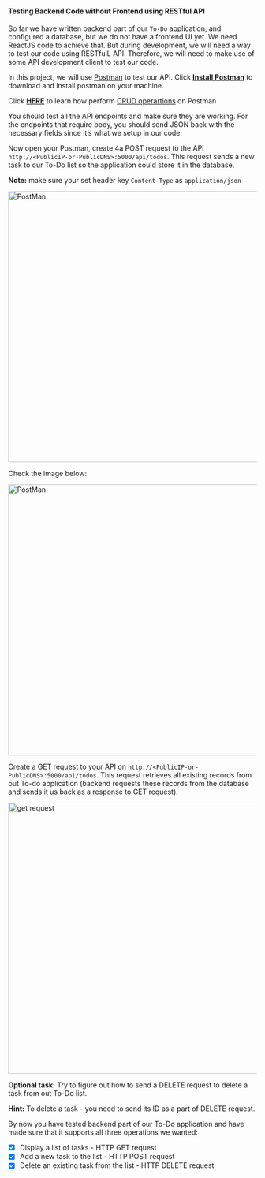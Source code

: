 #### Testing Backend Code without Frontend using RESTful API

So far we have written backend part of our `To-Do` application, and configured a database, but we do not have a frontend UI yet. We need ReactJS code to achieve that. But during development, we will need a way to test our code using RESTfulL API. Therefore, we will need to make use of some API development client to test our code. 

In this project, we will use [Postman](https://www.getpostman.com/) to test our API.
Click **[Install Postman](https://www.getpostman.com/downloads/)** to download and install postman on your machine.

Click  **[HERE](https://www.youtube.com/watch?v=FjgYtQK_zLE)** to learn how perform [CRUD operartions](https://en.wikipedia.org/wiki/Create,_read,_update_and_delete) on Postman 

You should test all the API endpoints and make sure they are working. For the endpoints that require body, you should send JSON back with the necessary fields since it’s what we setup in our code.

Now open your Postman, create 4a POST request to the API `http://<PublicIP-or-PublicDNS>:5000/api/todos`. This request sends a new task to our To-Do list so the application could store it in the database.

**Note:** make sure your set header key `Content-Type` as `application/json`

<img src="https://darey.io/wp-content/uploads/2021/02/postman_header.png" title="PostMan" width="936px" height="550px">

Check the image below:


<img src="https://darey.io/wp-content/uploads/2021/02/post-request.jpg" title="PostMan" width="936px" height="550px">

Create a GET request to your API on `http://<PublicIP-or-PublicDNS>:5000/api/todos`. This request retrieves all existing records from out To-do application (backend requests these records from the database and sends it us back as a response to GET request).


<img src="https://darey.io/wp-content/uploads/2021/02/get-request.jpg" title="get request" width="936px" height="550px">


**Optional task:** Try to figure out how to send a DELETE request to delete a task from out To-Do list.

**Hint:** To delete a task - you need to send its ID as a part of DELETE request.

By now you have tested backend part of our To-Do application and have made sure that it supports all three operations we wanted:
- [x] Display a list of tasks - HTTP GET request
- [x] Add a new task to the list - HTTP POST request
- [x] Delete an existing task from the list - HTTP DELETE request
